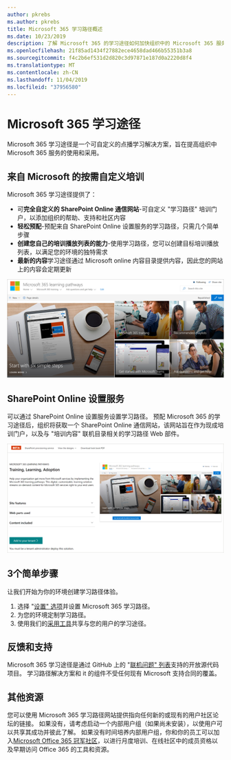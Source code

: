```yaml
---
author: pkrebs
ms.author: pkrebs
title: Microsoft 365 学习路径概述
ms.date: 10/23/2019
description: 了解 Microsoft 365 的学习途径如何加快组织中的 Microsoft 365 服务的使用和采用。 学习途径包括自定义 SharePoint Online web 部件和可轻松预配到 Microsoft 365 租户的新式 SharePoint Online 通信培训网站。
ms.openlocfilehash: 21f85ad1434f27882ece4658dad466b55351b3a8
ms.sourcegitcommit: f4c2b6ef531d2d820c3d97871e187d0a2220d8f4
ms.translationtype: MT
ms.contentlocale: zh-CN
ms.lasthandoff: 11/04/2019
ms.locfileid: "37956580"
---
```

# <a name="microsoft-365-learning-pathways"></a>Microsoft 365 学习途径 
Microsoft 365 学习途径是一个可自定义的点播学习解决方案，旨在提高组织中 Microsoft 365 服务的使用和采用。   

## <a name="on-demand-custom-training-from-microsoft"></a>来自 Microsoft 的按需自定义培训

Microsoft 365 学习途径提供了：

- 可**完全自定义的 SharePoint Online 通信网站**-可自定义 "学习路径" 培训门户，以添加组织的帮助、支持和社区内容
- **轻松预配**-预配来自 SharePoint Online 设置服务的学习路径，只需几个简单步骤
- **创建您自己的培训播放列表的能力**-使用学习路径，您可以创建目标培训播放列表，以满足您的环境的独特需求
- **最新的内容**学习途径通过 Microsoft online 内容目录提供内容，因此您的网站上的内容会定期更新

![cg-introducing](media/cg-introducing.png)

## <a name="sharepoint-online-provisioning-service"></a>SharePoint Online 设置服务 
可以通过 SharePoint Online 设置服务设置学习路径。 预配 Microsoft 365 的学习途径后，组织将获取一个 SharePoint Online 通信网站，该网站旨在作为现成培训门户，以及与 "培训内容" 联机目录相关的学习路径 Web 部件。 

![cg-provision](media/cg-provision.png)

## <a name="3-easy-steps"></a>3个简单步骤
让我们开始为你的环境创建学习路径体验。
1. 选择 "[设置" 选项](custom_setupoptions.md)并设置 Microsoft 365 学习路径。  
2. 为您的环境定制学习路径。
3. 使用我们的[采用工具](driveadoption.md)共享与您的用户的学习途径。

## <a name="feedback-and-support"></a>反馈和支持

Microsoft 365 学习途径是通过 GitHub 上的 "[联机问题" 列表](https://aka.ms/CustomLearningHelp)支持的开放源代码项目。 学习路径解决方案和 it 的组件不受任何现有 Microsoft 支持合同的覆盖。  

## <a name="additional-resources"></a>其他资源
您可以使用 Microsoft 365 学习路径网站提供指向任何新的或现有的用户社区论坛的链接。 如果没有，请考虑启动一个内部用户组（如果尚未安装），以使用户可以共享其成功并彼此了解。  如果没有时间培养内部用户组，你和你的员工可以加入[Microsoft Office 365 冠军社区](https://aka.ms/O365Champions)，以进行月度培训、在线社区中的成员资格以及早期访问 Office 365 的工具和资源。